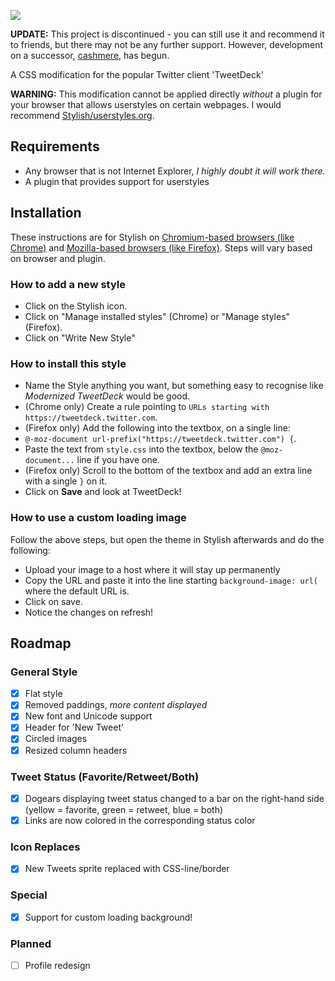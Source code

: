 ![](http://puu.sh/94QI3.png)

**UPDATE:** This project is discontinued - you can still use it and recommend it to friends, but there may not be any further support.  However, development on a successor, [cashmere](https://github.com/pixeldesu/cashmere/), has begun.

A CSS modification for the popular Twitter client 'TweetDeck'

**WARNING:** This modification cannot be applied directly *without* a plugin for your browser that allows userstyles on certain webpages. I would recommend [Stylish/userstyles.org](http://userstyles.org/).

## Requirements

* Any browser that is not Internet Explorer, *I highly doubt it will work there.*
* A plugin that provides support for userstyles

## Installation

These instructions are for Stylish on [Chromium-based browsers (like Chrome)](https://chrome.google.com/webstore/detail/fjnbnpbmkenffdnngjfgmeleoegfcffe) and [Mozilla-based browsers (like Firefox)](https://addons.mozilla.org/en-US/firefox/addon/stylish/?src=external-userstyleshome). Steps will vary based on browser and plugin.

### How to add a new style

* Click on the Stylish icon.
* Click on "Manage installed styles" (Chrome) or "Manage styles" (Firefox).
* Click on "Write New Style"

### How to install this style

* Name the Style anything you want, but something easy to recognise like *Modernized TweetDeck* would be good.
* (Chrome only) Create a rule pointing to `URLs starting with` `https://tweetdeck.twitter.com`.
* (Firefox only) Add the following into the textbox, on a single line: 
* `@-moz-document url-prefix("https://tweetdeck.twitter.com") {`.
* Paste the text from `style.css` into the textbox, below the `@moz-document...` line if you have one.
* (Firefox only) Scroll to the bottom of the textbox and add an extra line with a single `}` on it.
* Click on **Save** and look at TweetDeck!

### How to use a custom loading image

Follow the above steps, but open the theme in Stylish afterwards and do the following:

* Upload your image to a host where it will stay up permanently
* Copy the URL and paste it into the line starting `background-image: url(` where the default URL is.
* Click on save.
* Notice the changes on refresh!

## Roadmap

### General Style

* [x] Flat style
* [x] Removed paddings, *more content displayed*
* [x] New font and Unicode support
* [x] Header for 'New Tweet'
* [x] Circled images
* [x] Resized column headers

### Tweet Status (Favorite/Retweet/Both)

* [x] Dogears displaying tweet status changed to a bar on the right-hand side (yellow = favorite, green = retweet, blue = both)
* [x] Links are now colored in the corresponding status color

### Icon Replaces

* [x] New Tweets sprite replaced with CSS-line/border

### Special

* [x] Support for custom loading background!

### Planned

* [ ] Profile redesign

